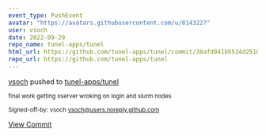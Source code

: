 ```yaml
---
event_type: PushEvent
avatar: "https://avatars.githubusercontent.com/u/814322?"
user: vsoch
date: 2022-09-29
repo_name: tunel-apps/tunel
html_url: https://github.com/tunel-apps/tunel/commit/38afd041b5534d2510c560510242dae83764ffac
repo_url: https://github.com/tunel-apps/tunel
---
```


<a href='https://github.com/vsoch' target='_blank'>vsoch</a> pushed to <a href='https://github.com/tunel-apps/tunel' target='_blank'>tunel-apps/tunel</a>

<small>final work getting xserver wroking on login and slurm nodes

Signed-off-by: vsoch <vsoch@users.noreply.github.com></small>

<a href='https://github.com/tunel-apps/tunel/commit/38afd041b5534d2510c560510242dae83764ffac' target='_blank'>View Commit</a>